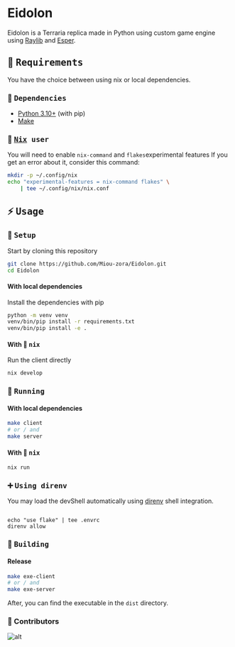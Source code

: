# Eidolon

Eidolon is a Terraria replica made in Python using custom game engine
using [Raylib](https://www.raylib.com/)
and [Esper](https://pypi.org/project/esper/).

## 📑 <samp>Requirements</samp>

You have the choice between using nix or local dependencies.

### 🔧 <samp>Dependencies</samp>

- [Python 3.10+](https://www.python.org/downloads/) (with pip)
- [Make](https://www.gnu.org/software/make/)

### 🌸 <samp>[Nix](https://nixos.org/download.html) user</samp>

You will need to enable `nix-command` and `flakes`experimental features
If you get an error about it, consider this command:

```sh
mkdir -p ~/.config/nix
echo "experimental-features = nix-command flakes" \
    | tee ~/.config/nix/nix.conf
```

## ⚡ <samp>Usage</samp>

### 🔧 <samp>Setup</samp>

Start by cloning this repository

```sh
git clone https://github.com/Miou-zora/Eidolon.git
cd Eidolon
```

#### With local dependencies

Install the dependencies with pip

```sh
python -m venv venv
venv/bin/pip install -r requirements.txt
venv/bin/pip install -e .
```

#### With 🌸 <samp>nix</samp>

Run the client directly

```sh
nix develop
```

### 🚀 <samp>Running</samp>

#### With local dependencies

```sh
make client
# or / and
make server
```

#### With 🌸 <samp>nix</samp>

```sh
nix run 
```

### ➕ <samp>Using direnv</samp>

You may load the devShell automatically using [direnv](https://direnv.net)
shell integration.

```

echo "use flake" | tee .envrc
direnv allow

```

### 👷 <samp>Building</samp>

#### Release

```sh
make exe-client
# or / and
make exe-server
```

After, you can find the executable in the `dist` directory.

### 🩵 Contributors

![alt](https://contrib.rocks/image?repo=Miou-zora/Eidolon)

